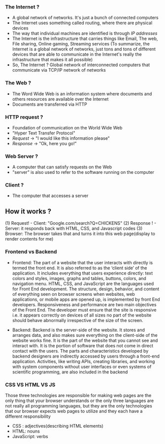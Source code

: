 ### The Internet ?
- A global network of networks. It's just a bunch of connected computers
- The Internet uses something called routing, where there are physical devices
- The way that individual machines are identified is through *IP addresses*
- The Internet is the infrastructure that carries things like Email, The web, File sharing, Online gaming, Streaming services
(To summarize, the Internet is a global network of networks, just tons and tons of different devices that are able to communicate in the Internet's really the infrastructure 
that makes it all possible)
- So, The Internet ? Global network of interconnected computers that communicate via TCP/IP network of networks

### The Web ?
- The Word Wide Web is an information system where documents and others resources are available over the Internet
- Documents are transferred via HTTP 

### HTTP request ?
- Foundation of communication on the World Wide Web
- "Hyper Text Transfer Protocol"
- *Request* -> "I would like this information please"
- *Response* -> "Ok, here you go!"

### Web Server ?
- A computer that can satisfy requests on the Web
- "server" is also used to refer to the software running on the computer

### Client ?
- The computer that accesses a server

## How it works ?
(1) Request! - Client: "Google.com/search?Q=CHICKENS"
(2) Response ! - Server: it responds back with HTML, CSS, and Javascript codes
(3) Browser: The browser takes that and turns it into this web page(display to render contents for me)

### Frontend vs Backend
- Frontend: The part of a website that the user interacts with directly is termed the front end. 
It is also referred to as the ‘client side’ of the application. It includes everything that users experience directly: 
text colors and styles, images, graphs and tables, buttons, colors, and navigation menu. HTML, CSS, and JavaScript are the languages used for Front End development. 
The structure, design, behavior, and content of everything seen on browser screens when websites, web applications, or mobile apps are opened up,
is implemented by front End developers. Responsiveness and performance are two main objectives of the Front End.
The developer must ensure that the site is responsive i.e. it appears correctly on devices of all sizes no part of the website should behave abnormally 
irrespective of the size of the screen. 

- Backend: Backend is the server-side of the website. It stores and arranges data, and also makes sure everything on the client-side of the website works fine. 
It is the part of the website that you cannot see and interact with. It is the portion of software that does not come in direct contact with the users. 
The parts and characteristics developed by backend designers are indirectly accessed by users through a front-end application.
Activities, like writing APIs, creating libraries, and working with system components without user interfaces or even systems of scientific programming, 
are also included in the backend


### CSS VS HTML VS JS
Those three technologies are responsible for making web pages are the only thing that your browser understands or the only three languages are not really all programming
languages, but they are the only technologies that our browser expects web pages to utilize and they each have a different responsibility

- CSS : adjectives(describing HTML elements)
- HTML: nouns
- JavaScript: verbs











